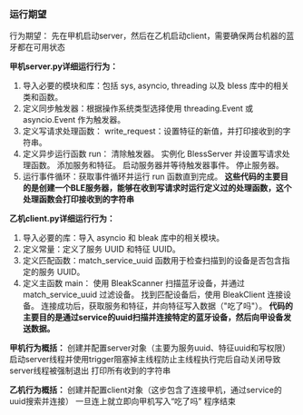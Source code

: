### 运行期望
行为期望：
先在甲机启动server，然后在乙机启动client，需要确保两台机器的蓝牙都在可用状态

 **甲机server.py详细运行行为：** 
1. 导入必要的模块和库：包括 sys, asyncio, threading 以及 bless 库中的相关类和函数。
2. 定义同步触发器：根据操作系统类型选择使用 threading.Event 或 asyncio.Event 作为触发器。
3. 定义写请求处理函数：
write_request：设置特征的新值，并打印接收到的字符串。
4. 定义异步运行函数 run：
 清除触发器。
 实例化 BlessServer 并设置写请求处理函数。
 添加服务和特征。
 启动服务器并等待触发器事件。
 停止服务器。
5. 运行事件循环：获取事件循环并运行 run 函数直到完成。
 **这些代码的主要目的是创建一个BLE服务器，能够在收到写请求时运行定义过的处理函数，这个处理函数会打印接收到的字符串** 

 **乙机client.py详细运行行为：** 
1. 导入必要的库：导入 asyncio 和 bleak 库中的相关模块。
2. 定义常量：定义了服务 UUID 和特征 UUID。
3. 定义匹配函数：match_service_uuid 函数用于检查扫描到的设备是否包含指定的服务 UUID。
4. 定义主函数 main：
 使用 BleakScanner 扫描蓝牙设备，并通过 match_service_uuid 过滤设备。
 找到匹配设备后，使用 BleakClient 连接设备。
 连接成功后，获取服务和特征，并向特征写入数据（"吃了吗"）。
 **代码的主要目的是通过service的uuid扫描并连接特定的蓝牙设备，然后向甲设备发送数据。** 

 **甲机行为概括：** 
创建并配置server对象（主要为服务uuid、特征uuid和写权限）
启动server线程并使用trigger阻塞掉主线程防止主线程执行完后自动关闭导致server线程被强制退出
打印所有收到的字符串

 **乙机行为概括：** 
创建并配置client对象（这步包含了连接甲机，通过service的uuid搜索并连接）
一旦连上就立即向甲机写入“吃了吗”
程序结束